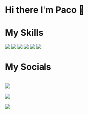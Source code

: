 # Hi there I'm Paco 👋

# My Skills

<img src="https://img.shields.io/badge/GoLang-7815CB?style=for-the-badge&logo=go&logoColor=white">
<img src="https://img.shields.io/badge/Python-7815CB?style=for-the-badge&logo=python&logoColor=white">
<img src="https://img.shields.io/badge/MongoDB-7815CB?style=for-the-badge&logo=mongodb&logoColor=white">
<img src="https://img.shields.io/badge/ReactJS-7815CB?style=for-the-badge&logo=mongodb&logoColor=white">
<img src="https://img.shields.io/badge/VueJS-7815CB?style=for-the-badge&logo=mongodb&logoColor=white">
<img src="https://img.shields.io/badge/TailwindCss-7815CB?style=for-the-badge&logo=mongodb&logoColor=white">
  
# My Socials

<br>
<a href="https://twitter.com/Andromeda_IO"> <img src="https://img.shields.io/badge/@Andromeda_IO-7815CB?style=for-the-badge&logo=discord&logoColor=white">
<br>
<br>
<a href="https://twitter.com/paco_krueger"> <img src="https://img.shields.io/badge/@paco_krueger-7815CB?style=for-the-badge&logo=discord&logoColor=white">
<br>
<br>
<img src="https://img.shields.io/badge/Paco_Krueger_6376-7815CB?style=for-the-badge&logo=discord&logoColor=white">

<!--
**paco-krueger/paco-krueger** is a ✨ _special_ ✨ repository because its `README.md` (this file) appears on your GitHub profile.

Here are some ideas to get you started:

- 🔭 I’m currently working on ...
- 🌱 I’m currently learning ...
- 👯 I’m looking to collaborate on ...
- 🤔 I’m looking for help with ...
- 💬 Ask me about ...
- 📫 How to reach me: ...
- 😄 Pronouns: ...
- ⚡ Fun fact: ...
-->
